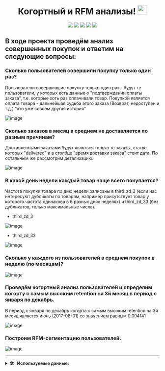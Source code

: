 <div align='center'>
<h1>
  Когортный и RFM анализы!
  <img src="https://media.giphy.com/media/hvRJCLFzcasrR4ia7z/giphy.gif" width="30px"/>
</h1>
</div>
<div align='center'>
   <img src="https://img.shields.io/badge/Python-%23AFEEEE?style=for-the-badge&logo=Python&logoColor=yellow"/>
   <img src="https://img.shields.io/badge/pandas-%23AFEEEE?style=for-the-badge&logo=pandas&logoColor=white"/>
   <img src="https://img.shields.io/badge/Seaborn-%23AFEEEE?style=for-the-badge&logo=Seaborn"/>
   <img src="https://img.shields.io/badge/matplotlib-%23AFEEEE?style=for-the-badge&logo=matplotlib&logoColor=white"/>
   <img src="https://img.shields.io/badge/numpy%20-%23AFEEEE?style=for-the-badge&logo=numpy%20&logoColor=white"/>
</div>

## В ходе проекта проведём анализ совершенных покупок и ответим на следующие вопросы:

### Сколько пользователей совершили покупку только один раз?

Пользователи совершившие покупку только один раз - будут те пользователи, у которых есть данные о "подтверждении оплаты заказа", т.е. которые хоть раз оплачивали товар. Покупкой является оплата товара - дальнейшая судьба этого заказа (Возврат, недоступен и т.д.) "это уже совсем другая история"

  ![image](https://github.com/KinderDs/Example/assets/163444205/86e669b7-3378-4f7b-906f-8478cc6409f9)

### Сколько заказов в месяц в среднем не доставляется по разным причинам?
  
Доставленными заказами будут являться только те заказы, статус которых "delivered" и в столбце "время доставки заказа" стоит дата. По остальным же рассмотрим детализацию.

![image](https://github.com/KinderDs/Example/assets/163444205/7637da47-8f24-4748-abb3-78c150f6eb8b)
  
### В какой день недели каждый товар чаще всего покупается?

Частота покупки товара по дню недели записаны в third_zd_3 (если нас интересуют дубликаты по товарам, например присутствует товар у которого частота одинакова в 6 разных днях неделях) и third_zd_33 (без дубликатов, только максимальные числа).

*  third_zd_3
  
  ![image](https://github.com/KinderDs/Example/assets/163444205/de6cd185-c2a9-4c79-83c0-1f1d5acc51a0)

*  third_zd_33

![image](https://github.com/KinderDs/Example/assets/163444205/fe3e8dcd-6716-4633-93d7-e106a59e3435)


### Сколько у каждого из пользователей в среднем покупок в неделю (по месяцам)?

![image](https://github.com/KinderDs/Example/assets/163444205/6e466b66-97bb-4dd9-89c6-4be40d13ef98)


### Проведём когортный анализ пользователей и определим когорту с самым высоким retention на 3й месяц в период с января по декабрь.

В период с января по декабрь когорта с самым высоким retention на 3й месяц является июнь (2017-06-01) со значением равным 0.004141

![image](https://github.com/KinderDs/Example/assets/163444205/468f8156-5325-48df-8a58-4a7b44195791)



### Построим RFM-сегментацию пользователей.

![image](https://github.com/KinderDs/Example/assets/163444205/705c9e51-5657-42b4-9582-2a07be837a0f)

---

<details>
  <summary><b> 🛠 &nbsp;&nbsp;Используемые данные:&nbsp;</b></summary>
  <br/> 
<div>
<details>
  <summary><b>&nbsp;&nbsp;olist_customers_datase.csv — таблица с уникальными идентификаторами пользователей&nbsp;</b></summary>
  
* customer_id — позаказный идентификатор пользователя

* customer_unique_id —  уникальный идентификатор пользователя  (аналог номера паспорта)

*  customer_zip_code_prefix —  почтовый индекс пользователя

*  customer_city —  город доставки пользователя

*  customer_state —  штат доставки пользователя


</details>


<details>
  <summary><b>&nbsp;&nbsp;olist_orders_dataset.csv —  таблица заказов&nbsp;</b></summary>
  
*  order_id —  уникальный идентификатор заказа (номер чека)

*  customer_id —  позаказный идентификатор пользователя
  
*  order_status —  статус заказа
  
*  order_purchase_timestamp —  время создания заказа
  
*  order_approved_at —  время подтверждения оплаты заказа
  
*  order_delivered_carrier_date —  время передачи заказа в логистическую службу
  
*  order_delivered_customer_date —  время доставки заказа
  
*  order_estimated_delivery_date —  обещанная дата доставки

</details>

<details>
  <summary><b>&nbsp;&nbsp;olist_order_items_dataset.csv —  товарные позиции, входящие в заказы&nbsp;</b></summary>
  
*  order_id —  уникальный идентификатор заказа (номер чека)
  
*  order_item_id —  идентификатор товара внутри одного заказа
   
*  product_id —  ид товара (аналог штрихкода)
   
*  seller_id — ид производителя товара
   
*  shipping_limit_date —  максимальная дата доставки продавцом для передачи заказа партнеру по логистике
   
*  price —  цена за единицу товара
  
*  freight_value —  вес товара
</details>
</div>

